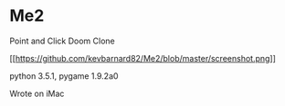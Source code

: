 # Me2
Point and Click Doom Clone

[[https://github.com/kevbarnard82/Me2/blob/master/screenshot.png]]

python 3.5.1, pygame 1.9.2a0

Wrote on iMac
